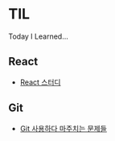 # TIL
Today I Learned...

## React
- [React 스터디](./react-study)

## Git
- [Git 사용하다 마주치는 문제들](./git/README.md)